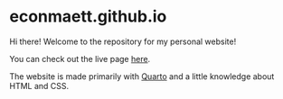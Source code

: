 # econmaett.github.io

<!-- badges: start -->
<!-- badges: end -->

Hi there! Welcome to the repository for my personal website!

You can check out the live page [here](https://econmaett.github.io/).

The website is made primarily with [Quarto](https://quarto.org/) and a little knowledge about HTML and CSS.

